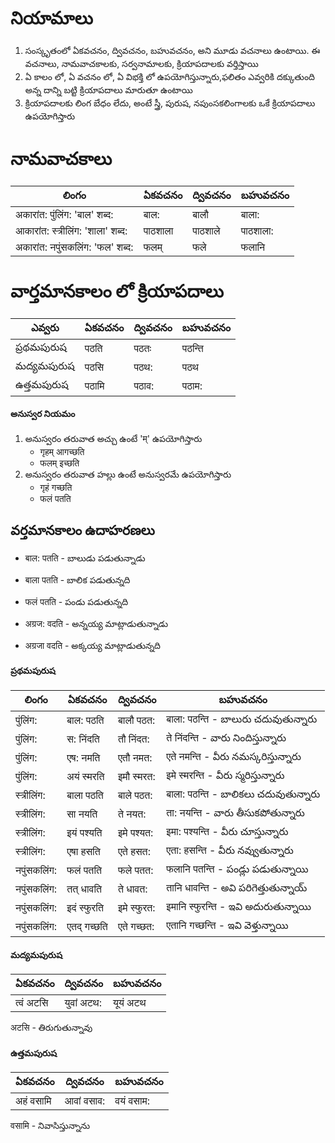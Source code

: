 # నియామాలు  
1. సంస్కృతంలో ఏకవచనం, ద్వివచనం, బహువచనం, అని మూడు 
వచనాలు ఉంటాయి. ఈ వచనాలు, నామవాచకాలకు, సర్వనామాలకు, క్రియాపదాలకు 
వర్తిస్తాయి 
2. ఏ కాలం లో, ఏ వచనం లో, ఏ విభక్తి లో  ఉపయోగిస్తున్నారు,ఫలితం ఎవ్వరికి దక్కుతుంది అన్న దాన్ని బట్టి క్రియాపదాలు మారుతూ ఉంటాయి
3. క్రియాపదాలకు లింగ బేధం లేదు, అంటే స్త్రీ, పురుష, నపుంసకలింగాలకు ఒకే క్రియాపదాలు ఉపయోగిస్తారు  


# నామవాచకాలు 

లింగం   | ఏకవచనం     | ద్వివచనం     | బహువచనం 
-------------|---------------|---------------|-----------
अकारांत: पुंलिंग: 'बाल' शब्द: | बाल: | बालौ | बाला:
आकारांत: स्त्रीलिंग: 'शाला' शब्द: | पाठशाला | पाठशाले | पाठशाला:
अकारांत: नपुंसकलिंग: 'फल' शब्द: | फलम् | फले | फलानि 

# వార్తమానకాలం లో  క్రియాపదాలు 

ఎవ్వరు | ఏకవచనం     | ద్వివచనం     | బహువచనం 
-------------|---------------|---------------|-----------
ప్రథమపురుష | पठति | पठतः | पठन्ति 
మద్యమపురుష | पठसि | पठथ: | पठथ 
ఉత్తమపురుష | पठामि | पठाव: | पठाम:


#### అనుస్వర నియమం 

1. అనుస్వరం తరువాత అచ్చు ఉంటే 'म्' ఉపయోగిస్తారు 
    - गृहम् आगच्छति 
    - फलम् इच्छति 
2. అనుస్వరం తరువాత హల్లు ఉంటే అనుస్వరమే ఉపయోగిస్తారు
    - गृहं गच्छति 
    - फलं पतति 

## వర్తమానకాలం ఉదాహరణలు 
- बाल: पतति - బాలుడు పడుతున్నాడు 
- बाला पतति - బాలిక పడుతున్నది 
- फलं पतति - పండు పడుతున్నది 

- अग्रज: वदति - అన్నయ్య మాట్లాడుతున్నాడు 
- अग्रजा वदति - అక్కయ్య మాట్లాడుతున్నది


#### ప్రథమపురుష
లింగం   | ఏకవచనం     | ద్వివచనం     | బహువచనం 
-------------|---------------|---------------|-----------
 पुंलिंग: | बाल: पठति | बालौ पठत: | बाला: पठन्ति - బాలురు చదువుతున్నారు 
 पुंलिंग: | स: निंदति | तौ निंदत: | ते निंदन्ति - వారు  నిందిస్తున్నారు 
 पुंलिंग: | एष: नमति | एतौ नमत: | एते नमन्ति - వీరు నమస్కరిస్తున్నారు 
 पुंलिंग: | अयं स्मरति  | इमौ स्मरत: | इमे स्मरन्ति - వీరు స్మరిస్తున్నారు 
 स्त्रीलिंग: | बाला पठति | बाले पठत: | बाला: पठन्ति - బాలికలు చదువుతున్నారు 
 स्त्रीलिंग: | सा नयति | ते नयत: | ता: नयन्ति - వారు తీసుకపోతున్నారు 
 स्त्रीलिंग: | इयं पश्यति | इमे पश्यत: | इमा: पश्यन्ति - వీరు చూస్తున్నారు 
 स्त्रीलिंग: | एषा हसति | एते हसत: | एता: हसन्ति - వీరు నవ్వుతున్నారు 
 नपुंसकलिंग: | फलं पतति | फले पतत: | फलानि पतन्ति - పండ్లు పడుతున్నాయి 
 नपुंसकलिंग: | तत् धावति | ते धावत: | तानि धावन्ति - అవి పరిగెత్తుతున్నాయ్ 
 नपुंसकलिंग: | इदं स्फुरति | इमे स्फुरत: | इमानि स्फुरन्ति - ఇవి అదురుతున్నాయి 
 नपुंसकलिंग: | एतद् गच्छति | एते गच्छत: | एतानि गच्छन्ति - ఇవి వెళ్తున్నాయి 

 #### మద్యమపురుష
 ఏకవచనం     | ద్వివచనం     | బహువచనం 
 ---------------|---------------|-----------
त्वं अटसि |  युवां अटथ: | यूयं अटथ 

अटसि - తిరుగుతున్నావు
 
 #### ఉత్తమపురుష 
 ఏకవచనం     | ద్వివచనం     | బహువచనం 
 ---------------|---------------|-----------
अहं वसामि  | आवां वसाव:  |  वयं वसाम:

वसामि - నివాసిస్తున్నాను 